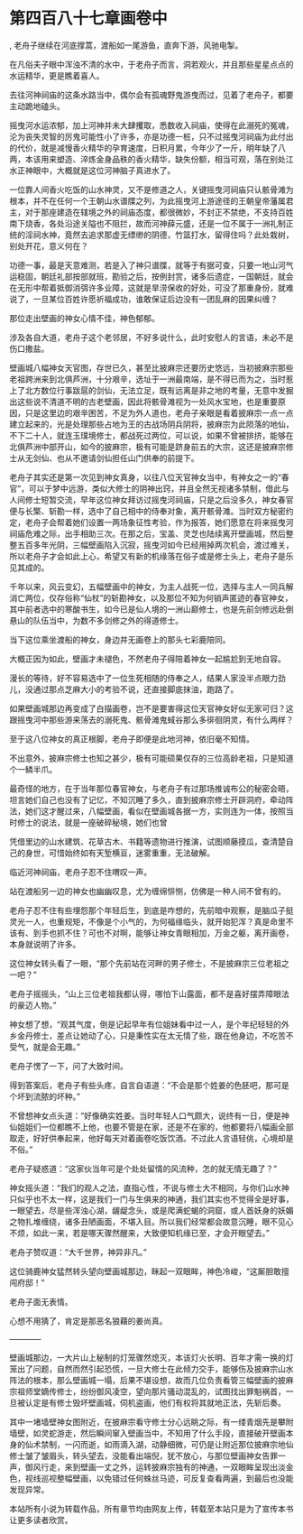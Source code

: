 # 第四百八十七章画卷中
,  老舟子继续在河底撑蒿，渡船如一尾游鱼，直奔下游，风驰电掣。
   在凡俗夫子眼中浑浊不清的水中，于老舟子而言，洞若观火，并且那些星星点点的水运精华，更是瞧着喜人。
   去往河神祠庙的这条水路当中，偶尔会有孤魂野鬼游曳而过，见着了老舟子，都要主动跪地磕头。
   摇曳河水运浓郁，加上河神并未大肆攫取，悉数收入祠庙，使得在此溺死的冤魂，沦为丧失灵智的厉鬼可能性小了许多，亦是功德一桩，只不过摇曳河祠庙为此付出的代价，就是减慢香火精华的孕育速度，日积月累，今年少了一斤，明年缺了八两，本该用来塑造、淬炼金身品秩的香火精华，缺失份额，相当可观，落在别处江水正神眼中，大概就是这位河神脑子真进水了。
   一位靠人间香火吃饭的山水神灵，又不是修道之人，关键摇曳河祠庙只认骸骨滩为根本，并不在任何一个王朝山水谱牒之列，为此摇曳河上游途径的王朝皇帝藩属君主，对于那座建造在辖境之外的祠庙态度，都很微妙，不封正不禁绝，不支持百姓南下烧香，各处沿途关隘也不阻拦，故而河神薛元盛，还是一位不属于一洲礼制正统的淫祠水神，竟然去追求那虚无缥缈的阴德，竹篮打水，留得住吗？此处栽树，别处开花，意义何在？
   功德一事，最是天意难测，若是入了神只谱牒，就等于有据可查，只要一地山河气运稳固，朝廷礼部按部就班，勘验之后，按例封赏，诸多后遗症，一国朝廷，就会在无形中帮着抵御消弭许多业障，这就是旱涝保收的好处，可没了那重身份，就难说了，一旦某位百姓许愿祈福成功，谁敢保证后边没有一团乱麻的因果纠缠？
   那位走出壁画的神女心情不佳，神色郁郁。
   涉及各自大道，老舟子这个老邻居，不好多说什么，此时安慰人的言语，未必不是伤口撒盐。
   壁画城八幅神女天官图，存世已久，甚至比披麻宗还要历史悠远，当初披麻宗那些老祖跨洲来到北俱芦洲，十分艰辛，选址于一洲最南端，是不得已而为之，当时惹上了北方数位行事跋扈的剑仙，无法立足，既有远离是非之地的考量，无意中发掘出这些说不清道不明的古老壁画，因此将骸骨滩视为一处风水宝地，也是重要原因，只是这里边的艰辛困苦，不足为外人道也，老舟子亲眼是看着披麻宗一点一点建立起来的，光是处理那些占地为王的古战场阴兵阴将，披麻宗为此陨落的地仙，不下二十人，就连玉璞境修士，都战死过两位，可以说，如果不曾被排挤，能够在北俱芦洲中部开山，如今的披麻宗，极有可能是跻身前五的大宗，这还是披麻宗修士从无剑仙、也从不邀请剑仙担任山门供奉的前提下。
   老舟子其实还是第一次见到神女真身，以往八位天官神女当中，有神女之一的“春官”，可以于梦中远游，类似大修士的阴神出窍，并且全然无视诸多禁制，借此与人间修士短暂交流，早年这位神女拜访过摇曳河祠庙，只是之后没多久，神女春官便与长檠、斩勘一样，选中了自己相中的侍奉对象，离开骸骨滩。当时双方秘密约定，老舟子会帮着她们设置一两场象征性考验，作为报答，她们愿意在将来摇曳河祠庙危难之际，出手相助三次。在那之后，宝盖、灵芝也陆续离开壁画城，然后整整五百多年光阴，三幅壁画陷入沉寂，摇曳河如今已经用掉两次机会，渡过难关，所以老舟子才会如此上心，希望又有新的机缘落在俗子或是修士头上，老舟子是乐见其成的。
   千年以来，风云变幻，五幅壁画中的神女，为主人战死一位，选择与主人一同兵解消亡两位，仅存俗称“仙杖”的斩勘神女，以及那位不知为何销声匿迹的春官神女，其中前者选中的寒酸书生，如今已是仙人境的一洲山巅修士，也是先前剑修远赴倒悬山的队伍当中，为数不多剑修之外的得道修士。
   当下这位乘坐渡船的神女，身边并无画卷上的那头七彩鹿陪同。
   大概正因为如此，壁画才未褪色，不然老舟子得陪着神女一起尴尬到无地自容。
   漫长的等待，好不容易选中了一位生死相随的侍奉之人，结果人家没半点眼力劲儿，没通过那点芝麻大小的考验不说，还直接脚底抹油，跑路了。
   如果壁画城那边再变成了白描画卷，岂不是要害得这位天官神女好似无家可归？这跟摇曳河中那些游来荡去的溺死鬼、骸骨滩鬼蜮谷那么多徘徊阴灵，有什么两样？
   至于这八位神女的真正根脚，老舟子即便是此地河神，依旧毫不知情。
   不出意外，披麻宗修士也知之甚少，极有可能硕果仅存的三位高龄老祖，只是知道个一鳞半爪。
   最奇怪的地方，在于当年那位春官神女，与老舟子有过那场推诚布公的秘密会晤，坦言她们自己也没有了记忆，不知沉睡了多久，直到披麻宗修士开辟洞府，牵动阵法，她们这才醒过来，八幅壁画，看似在壁画城各据一方，实则连为一体，按照当时修士的说法，就是一座破碎秘境，她们也曾
   凭借里边的山水建筑、花草古木、书籍等遗物进行推演，试图顺藤摸瓜，查清楚自己的身世，可惜始终如有天堑横亘，迷雾重重，无法破解。
   临近河神祠庙，老舟子忍不住喟叹一声。
   站在渡船另一边的神女也幽幽叹息，尤为缠绵悱恻，仿佛是一种人间不曾有的。
   老舟子忍不住有些埋怨那个年轻后生，到底是咋想的，先前暗中观察，是脑瓜子挺灵光一人，也重规矩，不像是个小气的，为何福缘临头，就开始犯浑？真是命里不该有、到手也抓不住？可也不对啊，能够让神女青眼相加，万金之躯，离开画卷，本身就说明了许多。
   这位神女转头看了一眼，“那个先前站在河畔的男子修士，不是披麻宗三位老祖之一吧？”
   老舟子摇摇头，“山上三位老祖我都认得，哪怕下山露面，都不是喜好摆弄障眼法的豪迈人物。”
   神女想了想，“观其气度，倒是记起早年有位姐妹看中过一人，是个年纪轻轻的外乡金丹修士，差点让她动了心，只是秉性实在太无情了些，跟在他身边，不吃苦不受气，就是会无趣。”
   老舟子愣了一下，问了大致时间。
   得到答案后，老舟子有些头疼，自言自语道：“不会是那个姓姜的色胚吧，那可是个坏到流脓的坏种。”
   不曾想神女点头道：“好像确实姓姜。当时年轻人口气颇大，说终有一日，便是神仙姐姐们一位都瞧不上他，也要不管是在家，还是不在家的，他都要将八幅画全部取走，好好供奉起来，他好每天对着画卷吃饭饮酒。不过此人言语轻佻，心境却是不俗。”
   老舟子疑惑道：“这家伙当年可是个处处留情的风流种，怎的就无情无趣了？”
   神女摇头道：“我们的观人之法，直指心性，不说与修士大不相同，与你们山水神只似乎也不太一样，这是我们一门与生俱来的神通，我们其实也不觉得全是好事，一眼望去，尽是些浑浊心湖，龌龊念头，或是爬满蛇蝎的洞窟，或人首妖身的妖媚之物扎堆缠绕，诸多丑陋画面，不堪入目。所以我们经常都会故意沉睡，眼不见心不烦，如此一来，若是哪天骤然醒来，大致便知机缘已至，才会开眼望去。”
   老舟子赞叹道：“大千世界，神异非凡。”
   这位骑鹿神女猛然转头望向壁画城那边，眯起一双眼眸，神色冷峻，“这厮胆敢擅闯府邸！”
   老舟子面无表情。
   心想不用猜了，肯定是那恶名狼藉的姜尚真。
   ————
   壁画城那边，一大片山上秘制的灯笼骤然熄灭，本该灯火长明、百年才需一换的灯笼出了问题，自然而然引起恐慌，一旦大修士在此倾力交手，能够伤及披麻宗山水阵法的根本，那么壁画城一塌，后果不堪设想，故而几位负责看管三幅壁画的披麻宗祖师堂嫡传修士，纷纷御风凌空，望向那片骚动混乱的，试图找出罪魁祸首，一旦被认定是有修士毁坏壁画城，伺机盗画，他们有权将其就地正法，先斩后奏。
   其中一堵墙壁神女图附近，在披麻宗看守修士分心远眺之际，有一缕青烟先是攀附墙壁，如灵蛇游走，然后瞬间窜入壁画当中，不知用了什么手段，直接破开壁画本身的仙术禁制，一闪而逝，如雨滴入湖，动静细微，可仍是让附近那位披麻宗地仙修士皱了皱眉头，转头望去，没能看出端倪，犹不放心，与那位壁画神女告罪一声，御风行走，来到壁画一丈之外，运转披麻宗独有的神通，一双眼眸呈现出淡金色，视线巡视整幅壁画，以免错过任何蛛丝马迹，可反复查看两遍，到最后也没能发现异常。
  本站所有小说为转载作品，所有章节均由网友上传，转载至本站只是为了宣传本书让更多读者欣赏。